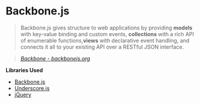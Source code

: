 # Backbone.js
> Backbone.js gives structure to web applications by providing **models** with key-value binding and custom events, **collections** with a rich API of enumerable functions,**views** with declarative event handling, and connects it all to your existing API over a RESTful JSON interface.

> *[Backbone - backbonejs.org](http://backbonejs.org/)*

**Libraries Used**

- [Backbone.js](http://backbonejs.org/)
- [Underscore.js](http://underscorejs.org/)
- [jQuery](https://jquery.com/)
